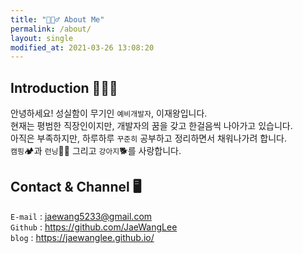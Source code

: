 ```yaml
---
title: "💁🏻‍♂️ About Me"
permalink: /about/
layout: single
modified_at: 2021-03-26 13:08:20
---
```


## Introduction 🙋🏻‍♂️
  
안녕하세요! 성실함이 무기인 `예비개발자`, 이재왕입니다.  
현재는 평범한 직장인이지만, 개발자의 꿈을 갖고 한걸음씩 나아가고 있습니다.  
아직은 부족하지만, 하루하루 `꾸준히` 공부하고 정리하면서 채워나가려 합니다.  
`캠핑`🏕과 `런닝`🏃🏻 그리고 `강아지`🐕를 사랑합니다.  
  
## Contact & Channel 🖥
`E-mail` : jaewang5233@gmail.com  
`Github` : <https://github.com/JaeWangLee>  
`blog` : <https://jaewanglee.github.io/>
  